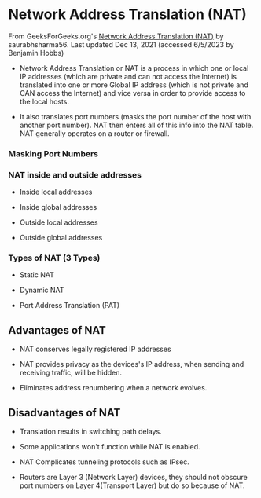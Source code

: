 # Network Address Translation (NAT)
From GeeksForGeeks.org's  [Network Address Translation (NAT)](https://www.geeksforgeeks.org/network-address-translation-nat/) by saurabhsharma56. Last updated Dec 13, 2021 (accessed 6/5/2023 by Benjamin Hobbs)

* Network Address Translation or NAT is a process in which one or local IP addresses (which are private and can not access the Internet) is translated into one or more Global IP address (which is not private and CAN access the Internet) and vice versa in order to provide access to the local hosts.

* It also translates port numbers (masks the port number of the host with another port number). NAT then enters all of this info into the NAT table. NAT generally operates on a router or firewall.  

### Masking Port Numbers

### NAT inside and outside addresses

* Inside local addresses

* Inside global addresses

* Outside local addresses

* Outside global addresses

### Types of NAT (3 Types)

* Static NAT

* Dynamic NAT

* Port Address Translation (PAT)

## Advantages of NAT

- NAT conserves legally registered IP addresses

- NAT provides privacy as the devices's IP address, when sending and receiving traffic, will be hidden.

- Eliminates address renumbering when a network evolves.

## Disadvantages of NAT

* Translation results in switching path delays. 
 
* Some applications won't function while NAT is enabled. 
 
* NAT Complicates tunneling protocols such as IPsec. 
 
* Routers are Layer 3 (Network Layer) devices, they should not obscure port numbers on Layer 4(Transport Layer) but do so because of NAT.

